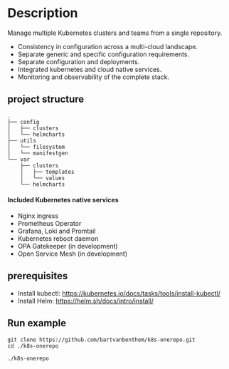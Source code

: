 # Description
Manage multiple Kubernetes clusters and teams from a single repository.
* Consistency in configuration across a multi-cloud landscape.
* Separate generic and specific configuration requirements.
* Separate configuration and deployments.
* Integrated kubernetes and cloud native services.
* Monitoring and observability of the complete stack.

## project structure
```shell
.
├── config
│   ├── clusters
│   └── helmcharts
├── utils
│   └── filesystem
│   └── manifestgen
└── var
    ├── clusters
    │   ├── templates
    │   └── values
    └── helmcharts
```

#### Included Kubernetes native services
* Nginx ingress
* Prometheus Operator
* Grafana, Loki and Promtail
* Kubernetes reboot daemon
* OPA Gatekeeper (in development)
* Open Service Mesh (in development)

## prerequisites
* Install kubectl: https://kubernetes.io/docs/tasks/tools/install-kubectl/
* Install Helm: https://helm.sh/docs/intro/install/

## Run example
```shell
git clone https://github.com/bartvanbenthem/k8s-onerepo.git
cd ./k8s-onerepo

./k8s-onerepo
```
